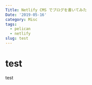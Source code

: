 ```yaml
---
Title: Netlify CMS でブログを書いてみた
Date: '2019-05-16'
category: Misc
tags:
  - pelican
  - netlify
slug: test
---
```

# test

test
